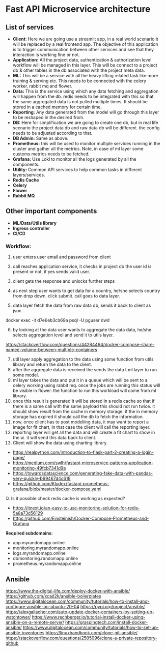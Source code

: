 # Fast API Microservice architecture

## List of services

* __Client:__ Here we are going use a streamlit app, in a real world scenario it will be replaced by a real frontend app. The objective of this application is to trigger communication between other services and see that they interaction is working fine or not.
* __Application:__ All the project data, authentication & authorization level workflow will be managed in this layer. This will be connect to a project db & other tables in the db associated with the project meta data.
* __ML:__ This will be a service with all the heavy lifting related task like more training & serving etc. This needs to be connected with the celery worker, rabbit mq and flower.
* __Data:__ This is the service using which any data fetching and aggregation will happen from the db. redis needs to be integrated with this so that the same aggregated data is not pulled multiple times. It should be stored in a cached memory for certain time.
* __Reporting:__ Any data generated from the model will go through this layer to be reshaped in the desired from.
* __DB:__ Here for simplification we are going to create one db, but in real life scenario the project data db and raw data db will be different. the config needs to be adjusted according to that.
* __DB Admin:__ Same as above.
* __Prometheus:__ this will be used to monitor multiple services running in the cluster and gather all the metrics. Note, in case of ml layer some customs metrics needs to be fetched. 
* __Grafana:__ Use Loki to monitor all the logs generated by all the components. 
* __Utility:__ Common API services to help common tasks in different layers/services.
* __Redis Cache__
* __Celery__
* __Flower__
* __Rabbit MQ__

## __Other important components__

* __ML/Data/Utils library__
* __Ingress controller__
* __CI/CD__


### Workflow:

1. user enters user email and password from client
2. call reaches application service, it checks in project db the user id is present or not, if yes sends valid user.
3. client gets the response and unlocks further steps


4. as next step user wants to get data for a country, he/she selects country from drop down. click submit. call goes to data layer.
5. data layer fetch the data from raw data db, sends it back to client as json.

docker exec -it d7e6eb3cb69a psql -U pguser dwd


6. by looking at the data user wants to aggregate the data data, he/she selects aggregation level and send it to utils layer.

https://stackoverflow.com/questions/44284484/docker-compose-share-named-volume-between-multiple-containers


7. util layer apply aggregation to the data using some function from utils library and return the data to the client.
8. after the aggregate data is received the sends the data t ml layer to run some model.
9.  ml layer takes the data and put it in a queue which will be sent to a celery working using rabbit mq. once the jobs are running this status will be visible in flower. the function to run this workload will come from ml library.
10. once this result is generated it will be stored in a redis cache so that if there is a same call with the same payload this should not run twice. it should show result from the cache in memory storage. if the in memory storage has expired it should call the db to fetch the information.
11. now, once client has to post modelling data, it may want to report a image for fit chart, in that case the client will call the reporting layer.
12. reporting layer will get all the data and will create a fit chart to show in the ui. it will send this data back to client.
13. Client will show the data using charting library. 

* https://realpython.com/introduction-to-flask-part-2-creating-a-login-page/
* https://medium.com/swlh/fastapi-microservice-patterns-application-monitoring-49fcb7341d9a
* https://towardsdatascience.com/generating-fake-data-with-pandas-very-quickly-b99467d4c618
* https://github.com/Kludex/fastapi-prometheus-grafana/blob/master/docker-compose.yaml


Q. Is it possible check redis cache is working as expected?
* https://itnext.io/an-easy-to-use-monitoring-solution-for-redis-5a8a73d56129
* https://github.com/Einsteinish/Docker-Compose-Prometheus-and-Grafana


__Required subdomains:__


* app.myrandomapp.online
* monitoring.myrandomapp.online
* logs.myrandomapp.online
* dbmonitoring.randomapp.online
* prometheus.myrandomapp.online


## Ansible

https://www.the-digital-life.com/deploy-docker-with-ansible/
https://github.com/xcad2k/ansible-boilerplates
https://www.digitalocean.com/community/tutorials/how-to-install-and-configure-ansible-on-ubuntu-20-04
https://pypi.org/project/ansible/
https://alexgallacher.com/auto-update-docker-containers-by-setting-up-watchtower/
https://www.rechberger.io/tutorial-install-docker-using-ansible-on-a-remote-server/
https://graspingtech.com/install-docker-ansible/
https://www.digitalocean.com/community/tutorials/how-to-set-up-ansible-inventories
https://linuxhandbook.com/clone-git-ansible/
https://stackoverflow.com/questions/2505096/clone-a-private-repository-github